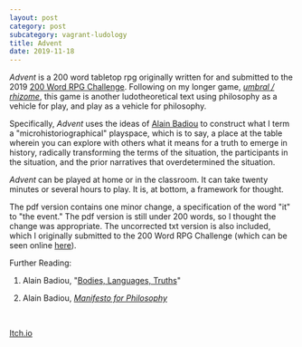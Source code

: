 ```yaml
---
layout: post
category: post
subcategory: vagrant-ludology
title: Advent
date: 2019-11-18
---
```


*Advent* is a 200 word tabletop rpg originally written for and submitted to the 2019 [200 Word RPG Challenge](https://200wordrpg.github.io/). Following on my longer game, [*umbral / rhizome*](https://vagrantludology.itch.io/umbralrhizome), this game is another ludotheoretical text using philosophy as a vehicle for play, and play as a vehicle for philosophy.

Specifically, *Advent* uses the ideas of [Alain Badiou](https://en.wikipedia.org/wiki/Alain_Badiou) to construct what I term a "microhistoriographical" playspace, which is to say, a place at the table wherein you can explore with others what it means for a truth to emerge in history, radically transforming the terms of the situation, the participants in the situation, and the prior narratives that overdetermined the situation.

*Advent* can be played at home or in the classroom. It can take twenty minutes or several hours to play. It is, at bottom, a framework for thought.

The pdf version contains one minor change, a specification of the word "it" to "the event." The pdf version is still under 200 words, so I thought the change was appropriate. The uncorrected txt version is also included, which I originally submitted to the 200 Word RPG Challenge (which can be seen online [here](https://200wordrpg.github.io/2019/rpg/2019/10/04/Advent.html)).


Further Reading:

1. Alain Badiou, "[Bodies, Languages, Truths](https://www.lacan.com/badbodies.htm)"

2. Alain Badiou, [*Manifesto for Philosophy*](https://books.google.ca/books?id=uxg56NekBWQC)

<br>

[Itch.io](https://steinea.itch.io/advent)
